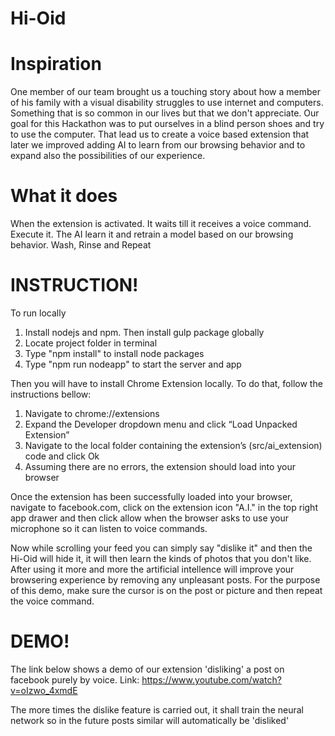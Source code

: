 # Hi-Oid

# Inspiration
One member of our team brought us a touching story about how a member of his family with a visual disability struggles to use internet and computers. Something that is so common in our lives but that we don't appreciate. Our goal for this Hackathon was to put ourselves in a blind person shoes and try to use the computer. That lead us to create a voice based extension that later we improved adding AI to learn from our browsing behavior and to expand also the possibilities of our experience.

# What it does
When the extension is activated. It waits till it receives a voice command. Execute it. The AI learn it and retrain a model based on our browsing behavior. Wash, Rinse and Repeat



# INSTRUCTION!
To run locally     
1. Install nodejs and npm. Then install gulp package globally    
2. Locate project folder in terminal      
3. Type "npm install" to install node packages   
4. Type "npm run nodeapp" to start the server and app

Then you will have to install Chrome Extension locally.
To do that, follow the instructions bellow:
1. Navigate to chrome://extensions
2. Expand the Developer dropdown menu and click “Load Unpacked Extension”
3. Navigate to the local folder containing the extension’s (src/ai_extension) code and click Ok
4. Assuming there are no errors, the extension should load into your browser 

Once the extension has been successfully loaded into your browser, navigate to facebook.com, click on the extension icon 
"A.I." in the top right app drawer and then click allow when the browser asks to use your microphone so it can listen to voice commands. 

Now while scrolling your feed you can simply say "dislike it" and then the Hi-Oid will hide it, it will then learn the kinds of photos that you don't like. After using it more and more the artificial intellence will improve your browsering experience by removing any unpleasant posts. For the purpose of this demo, make sure the cursor is on the post or picture and then repeat the voice command.

# DEMO!
The link below shows a demo of our extension 'disliking' a post on facebook purely by voice. 
Link: https://www.youtube.com/watch?v=oIzwo_4xmdE

The more times the dislike feature is carried out, it shall train the neural network so in the future posts similar will automatically be 'disliked' 





